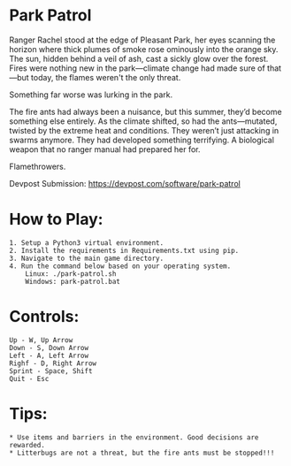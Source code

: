 # Park Patrol

Ranger Rachel stood at the edge of Pleasant Park, her eyes scanning the horizon where thick plumes of smoke rose ominously into the orange sky. The sun, hidden behind a veil of ash, cast a sickly glow over the forest. Fires were nothing new in the park—climate change had made sure of that—but today, the flames weren't the only threat.

Something far worse was lurking in the park.

The fire ants had always been a nuisance, but this summer, they’d become something else entirely. As the climate shifted, so had the ants—mutated, twisted by the extreme heat and conditions. They weren’t just attacking in swarms anymore. They had developed something terrifying. A biological weapon that no ranger manual had prepared her for.

Flamethrowers.

Devpost Submission: https://devpost.com/software/park-patrol


# How to Play:

    1. Setup a Python3 virtual environment.
    2. Install the requirements in Requirements.txt using pip.
    3. Navigate to the main game directory.
    4. Run the command below based on your operating system.
        Linux: ./park-patrol.sh
        Windows: park-patrol.bat


# Controls:

    Up - W, Up Arrow
    Down - S, Down Arrow
    Left - A, Left Arrow
    Righf - D, Right Arrow
    Sprint - Space, Shift
    Quit - Esc


# Tips:

    * Use items and barriers in the environment. Good decisions are rewarded.
    * Litterbugs are not a threat, but the fire ants must be stopped!!!